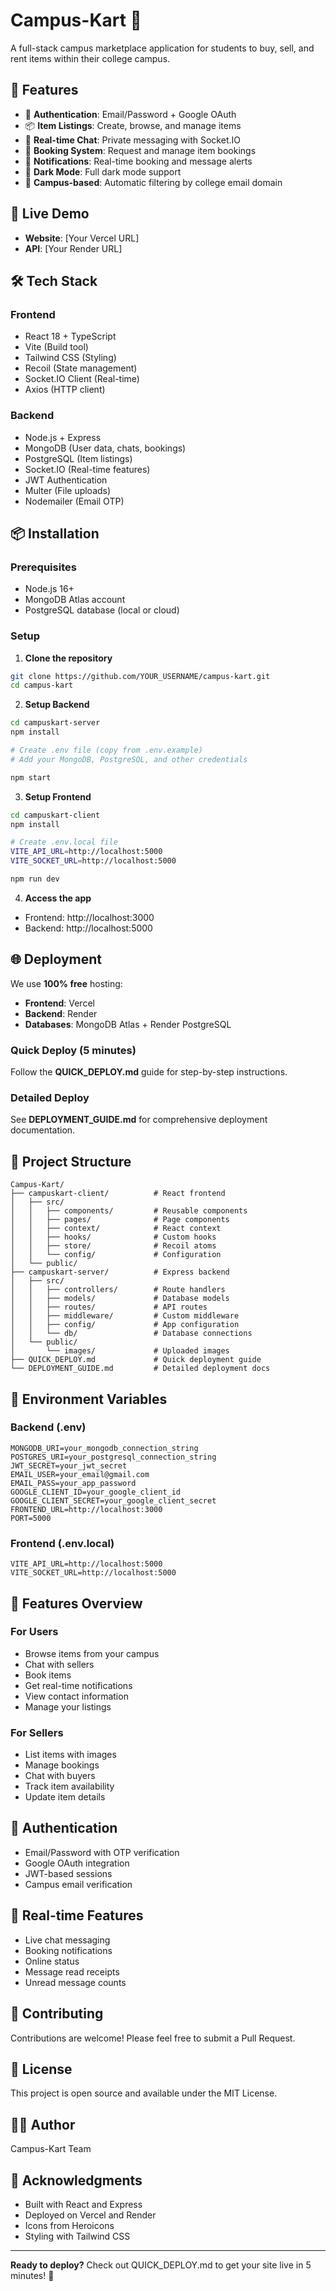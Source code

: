# Campus-Kart 🛒

A full-stack campus marketplace application for students to buy, sell, and rent items within their college campus.

## 🌟 Features

- 🔐 **Authentication**: Email/Password + Google OAuth
- 📦 **Item Listings**: Create, browse, and manage items
- 💬 **Real-time Chat**: Private messaging with Socket.IO
- 📅 **Booking System**: Request and manage item bookings
- 🔔 **Notifications**: Real-time booking and message alerts
- 🌙 **Dark Mode**: Full dark mode support
- 🏫 **Campus-based**: Automatic filtering by college email domain

## 🚀 Live Demo

- **Website**: [Your Vercel URL]
- **API**: [Your Render URL]

## 🛠️ Tech Stack

### Frontend
- React 18 + TypeScript
- Vite (Build tool)
- Tailwind CSS (Styling)
- Recoil (State management)
- Socket.IO Client (Real-time)
- Axios (HTTP client)

### Backend
- Node.js + Express
- MongoDB (User data, chats, bookings)
- PostgreSQL (Item listings)
- Socket.IO (Real-time features)
- JWT Authentication
- Multer (File uploads)
- Nodemailer (Email OTP)

## 📦 Installation

### Prerequisites
- Node.js 16+ 
- MongoDB Atlas account
- PostgreSQL database (local or cloud)

### Setup

1. **Clone the repository**
```bash
git clone https://github.com/YOUR_USERNAME/campus-kart.git
cd campus-kart
```

2. **Setup Backend**
```bash
cd campuskart-server
npm install

# Create .env file (copy from .env.example)
# Add your MongoDB, PostgreSQL, and other credentials

npm start
```

3. **Setup Frontend**
```bash
cd campuskart-client
npm install

# Create .env.local file
VITE_API_URL=http://localhost:5000
VITE_SOCKET_URL=http://localhost:5000

npm run dev
```

4. **Access the app**
- Frontend: http://localhost:3000
- Backend: http://localhost:5000

## 🌐 Deployment

We use **100% free** hosting:
- **Frontend**: Vercel
- **Backend**: Render
- **Databases**: MongoDB Atlas + Render PostgreSQL

### Quick Deploy (5 minutes)
Follow the **QUICK_DEPLOY.md** guide for step-by-step instructions.

### Detailed Deploy
See **DEPLOYMENT_GUIDE.md** for comprehensive deployment documentation.

## 📁 Project Structure

```
Campus-Kart/
├── campuskart-client/          # React frontend
│   ├── src/
│   │   ├── components/         # Reusable components
│   │   ├── pages/              # Page components
│   │   ├── context/            # React context
│   │   ├── hooks/              # Custom hooks
│   │   ├── store/              # Recoil atoms
│   │   └── config/             # Configuration
│   └── public/
├── campuskart-server/          # Express backend
│   ├── src/
│   │   ├── controllers/        # Route handlers
│   │   ├── models/             # Database models
│   │   ├── routes/             # API routes
│   │   ├── middleware/         # Custom middleware
│   │   ├── config/             # App configuration
│   │   └── db/                 # Database connections
│   └── public/
│       └── images/             # Uploaded images
├── QUICK_DEPLOY.md             # Quick deployment guide
└── DEPLOYMENT_GUIDE.md         # Detailed deployment docs
```

## 🔑 Environment Variables

### Backend (.env)
```
MONGODB_URI=your_mongodb_connection_string
POSTGRES_URI=your_postgresql_connection_string
JWT_SECRET=your_jwt_secret
EMAIL_USER=your_email@gmail.com
EMAIL_PASS=your_app_password
GOOGLE_CLIENT_ID=your_google_client_id
GOOGLE_CLIENT_SECRET=your_google_client_secret
FRONTEND_URL=http://localhost:3000
PORT=5000
```

### Frontend (.env.local)
```
VITE_API_URL=http://localhost:5000
VITE_SOCKET_URL=http://localhost:5000
```

## 📱 Features Overview

### For Users
- Browse items from your campus
- Chat with sellers
- Book items
- Get real-time notifications
- View contact information
- Manage your listings

### For Sellers
- List items with images
- Manage bookings
- Chat with buyers
- Track item availability
- Update item details

## 🔐 Authentication

- Email/Password with OTP verification
- Google OAuth integration
- JWT-based sessions
- Campus email verification

## 💬 Real-time Features

- Live chat messaging
- Booking notifications
- Online status
- Message read receipts
- Unread message counts

## 🤝 Contributing

Contributions are welcome! Please feel free to submit a Pull Request.

## 📄 License

This project is open source and available under the MIT License.

## 👨‍💻 Author

Campus-Kart Team

## 🙏 Acknowledgments

- Built with React and Express
- Deployed on Vercel and Render
- Icons from Heroicons
- Styling with Tailwind CSS

---

**Ready to deploy?** Check out QUICK_DEPLOY.md to get your site live in 5 minutes! 🚀
